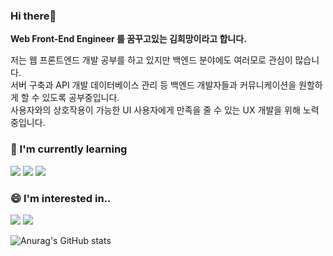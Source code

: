### Hi there👋

**Web Front-End Engineer 를 꿈꾸고있는 김희망이라고 합니다.**   
  
저는 웹 프론트엔드 개발 공부를 하고 있지만 백엔드 분야에도 여러모로 관심이 많습니다.  
서버 구축과 API 개발 데이터베이스 관리 등 백엔드 개발자들과 커뮤니케이션을 원할하게 할 수 있도록 공부중입니다.  
사용자와의 상호작용이 가능한 UI 사용자에게 만족을 줄 수 있는 UX 개발을 위해 노력중입니다.
### 🌱 I'm currently learning
<img src="https://img.shields.io/badge/TypeScript-3178C6?sty quar le=flat-square&logo=TypeScript&logoColor=white"/></a> 
<img src="https://img.shields.io/badge/React-61DAFB?sty quar le=flat-square&logo=React&logoColor=white"/></a> 
<img src="https://img.shields.io/badge/NestJS-E0234E?sty quar le=flat-square&logo=NestJS&logoColor=white"/></a> 

### 😄 I'm interested in..
<img src="https://img.shields.io/badge/Spring-6DB33F?sty quar le=flat-square&logo=Spring&logoColor=white"/></a> 
<img src="https://img.shields.io/badge/Python-3776AB?sty quar le=flat-square&logo=Python&logoColor=white"/></a> 

![Anurag's GitHub stats](https://github-readme-stats.vercel.app/api?username=KIMHUEMANG&show_icons=true&theme=github_dark)

<!--
**KIMHUEMANG/Kimhuemang** is a ✨ _special_ ✨ repository because its `README.md` (this file) appears on your GitHub profile.

Here are some ideas to get you started:

- 🔭 I’m currently working on ...
- 🌱 I’m currently learning ...
- 👯 I’m looking to collaborate on ...
- 🤔 I’m looking for help with ...
- 💬 Ask me about ...
- 📫 How to reach me: ...
- 😄 Pronouns: ...
- ⚡ Fun fact: ...
-->
